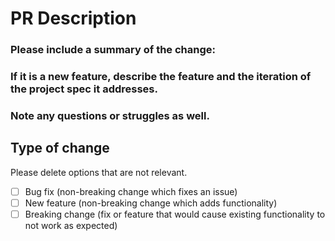 # PR Description
### Please include a summary of the change:

### If it is a new feature, describe the feature and the iteration of the project spec it addresses.

### Note any questions or struggles as well.

## Type of change
Please delete options that are not relevant.
- [ ] Bug fix (non-breaking change which fixes an issue)
- [ ] New feature (non-breaking change which adds functionality)
- [ ] Breaking change (fix or feature that would cause existing functionality to not work as expected)